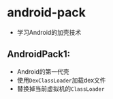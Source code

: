 # android-pack
  - 学习Android的加壳技术
## AndroidPack1: 
  - Android的第一代壳
  - 使用`DexClassLoader`加载dex文件
  - 替换掉当前虚拟机的`ClassLoader`



